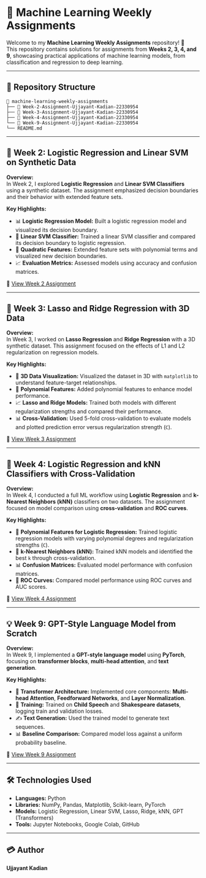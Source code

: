 # 🧠 Machine Learning Weekly Assignments

Welcome to my **Machine Learning Weekly Assignments** repository! 🚀  
This repository contains solutions for assignments from **Weeks 2, 3, 4, and 9**, showcasing practical applications of machine learning models, from classification and regression to deep learning.

---

## 📂 Repository Structure

```
📁 machine-learning-weekly-assignments
├── 📁 Week-2-Assignment-Ujjayant-Kadian-22330954
├── 📁 Week-3-Assignment-Ujjayant-Kadian-22330954
├── 📁 Week-4-Assignment-Ujjayant-Kadian-22330954
└── 📁 Week-9-Assignment-Ujjayant-Kadian-22330954
└── README.md
```

---

## 📝 Week 2: Logistic Regression and Linear SVM on Synthetic Data

**Overview:**  
In Week 2, I explored **Logistic Regression** and **Linear SVM Classifiers** using a synthetic dataset. The assignment emphasized decision boundaries and their behavior with extended feature sets.

**Key Highlights:**  
- 📊 **Logistic Regression Model:** Built a logistic regression model and visualized its decision boundary.  
- 🤖 **Linear SVM Classifier:** Trained a linear SVM classifier and compared its decision boundary to logistic regression.  
- 🧮 **Quadratic Features:** Extended feature sets with polynomial terms and visualized new decision boundaries.  
- 📈 **Evaluation Metrics:** Assessed models using accuracy and confusion matrices.  

📂 [View Week 2 Assignment](./Week-2-Assignment-Ujjayant-Kadian-22330954/week2.ipynb)

---

## 🧠 Week 3: Lasso and Ridge Regression with 3D Data

**Overview:**  
In Week 3, I worked on **Lasso Regression** and **Ridge Regression** with a 3D synthetic dataset. This assignment focused on the effects of L1 and L2 regularization on regression models.

**Key Highlights:**  
- 🧪 **3D Data Visualization:** Visualized the dataset in 3D with `matplotlib` to understand feature-target relationships.  
- 🔢 **Polynomial Features:** Added polynomial features to enhance model performance.  
- 📈 **Lasso and Ridge Models:** Trained both models with different regularization strengths and compared their performance.  
- 📊 **Cross-Validation:** Used 5-fold cross-validation to evaluate models and plotted prediction error versus regularization strength (`C`).  

📂 [View Week 3 Assignment](./Week-3-Assignment-Ujjayant-Kadian-22330954/week3.ipynb)

---

## 🤖 Week 4: Logistic Regression and kNN Classifiers with Cross-Validation

**Overview:**  
In Week 4, I conducted a full ML workflow using **Logistic Regression** and **k-Nearest Neighbors (kNN)** classifiers on two datasets. The assignment focused on model comparison using **cross-validation** and **ROC curves**.

**Key Highlights:**  
- 🔢 **Polynomial Features for Logistic Regression:** Trained logistic regression models with varying polynomial degrees and regularization strengths (`C`).  
- 🤖 **k-Nearest Neighbors (kNN):** Trained kNN models and identified the best `k` through cross-validation.  
- 📊 **Confusion Matrices:** Evaluated model performance with confusion matrices.  
- 🧮 **ROC Curves:** Compared model performance using ROC curves and AUC scores.  

📂 [View Week 4 Assignment](./Week-4-Assignment-Ujjayant-Kadian-22330954/week4.ipynb)

---

## 💡 Week 9: GPT-Style Language Model from Scratch

**Overview:**  
In Week 9, I implemented a **GPT-style language model** using **PyTorch**, focusing on **transformer blocks**, **multi-head attention**, and **text generation**.

**Key Highlights:**  
- 🧠 **Transformer Architecture:** Implemented core components: **Multi-head Attention**, **Feedforward Networks**, and **Layer Normalization**.  
- 🚀 **Training:** Trained on **Child Speech** and **Shakespeare datasets**, logging train and validation losses.  
- ✍️ **Text Generation:** Used the trained model to generate text sequences.  
- 📊 **Baseline Comparison:** Compared model loss against a uniform probability baseline.  

📂 [View Week 9 Assignment](./Week-9-Assignment-Ujjayant-Kadian-22330954/)

---

## 🛠️ Technologies Used

- **Languages:** Python
- **Libraries:** NumPy, Pandas, Matplotlib, Scikit-learn, PyTorch  
- **Models:** Logistic Regression, Linear SVM, Lasso, Ridge, kNN, GPT (Transformers)  
- **Tools:** Jupyter Notebooks, Google Colab, GitHub  

---

## 💳 Author

**Ujjayant Kadian**
